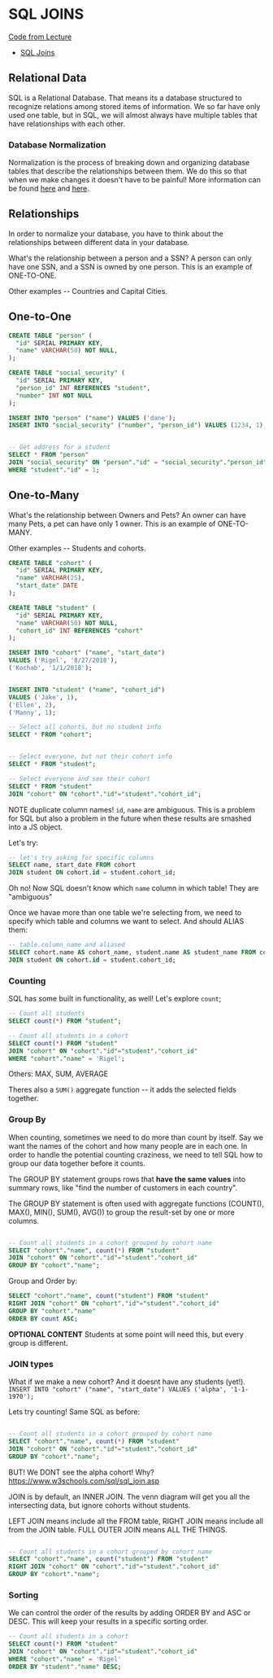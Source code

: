 # SQL JOINS

[Code from Lecture](https://github.com/PrimeAcademy/fomalhaut-sql-joins-intro/)

- [SQL Joins](https://www.w3schools.com/sql/sql_join.asp)

## Relational Data

SQL is a Relational Database. That means its a database structured to recognize relations among stored items of information. We so far have only used one table, but in SQL, we will almost always have multiple tables that have relationships with each other.

### Database Normalization

Normalization is the process of breaking down and organizing database tables that describe the relationships between them. We do this so that when we make changes it doesn't have to be painful! More information can be found [here](https://www.essentialsql.com/get-ready-to-learn-sql-database-normalization-explained-in-simple-english/) and [here](https://blog.udemy.com/normalization-in-database-with-example/).

## Relationships

In order to normalize your database, you have to think about the relationships between different data in your database.

What's the relationship between a person and a SSN? A person can only have one SSN, and a SSN is owned by one person. This is  an example of ONE-TO-ONE. 

Other examples -- Countries and Capital Cities. 

 

## One-to-One

```sql
CREATE TABLE "person" (
  "id" SERIAL PRIMARY KEY,
  "name" VARCHAR(50) NOT NULL,
);

CREATE TABLE "social_security" (
  "id" SERIAL PRIMARY KEY,
  "person_id" INT REFERENCES "student",
  "number" INT NOT NULL
);

INSERT INTO "person" ("name") VALUES ('dane');
INSERT INTO "social_security" ("number", "person_id") VALUES (1234, 1);


-- Get address for a student
SELECT * FROM "person"
JOIN "social_security" ON "person"."id" = "social_security"."person_id"
WHERE "student"."id" = 1;

```

## One-to-Many

What's the relationship between Owners and Pets? 
An owner can have many Pets, a pet can have only 1 owner. This is an example of ONE-TO-MANY. 

Other examples -- Students and cohorts.

```SQL
CREATE TABLE "cohort" (
  "id" SERIAL PRIMARY KEY,
  "name" VARCHAR(25),
  "start_date" DATE
);

CREATE TABLE "student" (
  "id" SERIAL PRIMARY KEY,
  "name" VARCHAR(50) NOT NULL,
  "cohort_id" INT REFERENCES "cohort"
);

INSERT INTO "cohort" ("name", "start_date")
VALUES ('Rigel', '8/27/2018'),
('Kochab', '1/1/2018');


INSERT INTO "student" ("name", "cohort_id")
VALUES ('Jake', 1),
('Ellen', 2),
('Manny', 1);

-- Select all cohorts, but no student info
SELECT * FROM "cohort";


-- Select everyone, but not their cohort info
SELECT * FROM "student";

-- Select everyone and see their cohort
SELECT * FROM "student"
JOIN "cohort" ON "cohort"."id"="student"."cohort_id";
```


NOTE duplicate column names! `id`, `name` are ambiguous. This is a problem for SQL but also a problem in the future when these results are smashed into a JS object.

Let's try:

```sql
-- let's try asking for specific columns
SELECT name, start_date FROM cohort
JOIN student ON cohort.id = student.cohort_id;
```

Oh no! Now SQL doesn't know which `name` column in which table! They are "ambiguous"

Once we havae more than one table we're selecting from, we need to specify which table and columns we want to select. And should ALIAS them:

```sql
-- table.column_name and aliased
SELECT cohort.name AS cohort_name, student.name AS student_name FROM cohort
JOIN student ON cohort.id = student.cohort_id;
```

### Counting

SQL has some built in functionality, as well! Let's explore `count`;


```SQL
-- Count all students
SELECT count(*) FROM "student";

-- Count all students in a cohort
SELECT count(*) FROM "student"
JOIN "cohort" ON "cohort"."id"="student"."cohort_id"
WHERE "cohort"."name" = 'Rigel';
```

Others: MAX, SUM, AVERAGE

Theres also a `SUM()` aggregate function -- it adds the selected fields together.

### Group By

When counting, sometimes we need to do more than count by itself. Say we want the names of the cohort and how many people are in each one. In order to handle the potential counting craziness, we need to tell SQL how to group our data together before it counts. 

The GROUP BY statement groups rows that **have the same values** into summary rows, like "find the number of customers in each country".

The GROUP BY statement is often used with aggregate functions (COUNT(), MAX(), MIN(), SUM(), AVG()) to group the result-set by one or more columns.


```SQL

-- Count all students in a cohort grouped by cohort name
SELECT "cohort"."name", count(*) FROM "student"
JOIN "cohort" ON "cohort"."id"="student"."cohort_id"
GROUP BY "cohort"."name";

```

Group and Order by:

```sql
SELECT "cohort"."name", count("student") FROM "student"
RIGHT JOIN "cohort" ON "cohort"."id"="student"."cohort_id"
GROUP BY "cohort"."name"
ORDER BY count ASC;
```


**OPTIONAL CONTENT**
Students at some point will need this, but every group is different.

### JOIN types
What if we make a new cohort? And it doesnt have any students (yet!).
`INSERT INTO "cohort" ("name", "start_date") VALUES ('alpha', '1-1-1970');`

Lets try counting! Same SQL as before:


```SQL

-- Count all students in a cohort grouped by cohort name
SELECT "cohort"."name", count(*) FROM "student"
JOIN "cohort" ON "cohort"."id"="student"."cohort_id"
GROUP BY "cohort"."name";

```

BUT! We DONT see the alpha cohort! Why?
https://www.w3schools.com/sql/sql_join.asp

JOIN is by default, an INNER JOIN. The venn diagram will get you all the intersecting data, but ignore cohorts without students.

LEFT JOIN means include all the FROM table, RIGHT JOIN means include all from the JOIN table. FULL OUTER JOIN means ALL THE THINGS. 

```SQL

-- Count all students in a cohort grouped by cohort name
SELECT "cohort"."name", count("student") FROM "student"
RIGHT JOIN "cohort" ON "cohort"."id"="student"."cohort_id"
GROUP BY "cohort"."name";

```



### Sorting

We can control the order of the results by adding ORDER BY and ASC or DESC. This will keep your results in a specific sorting order.

```SQL
-- Count all students in a cohort
SELECT count(*) FROM "student"
JOIN "cohort" ON "cohort"."id"="student"."cohort_id"
WHERE "cohort"."name" = 'Rigel'
ORDER BY "student"."name" DESC;
```
